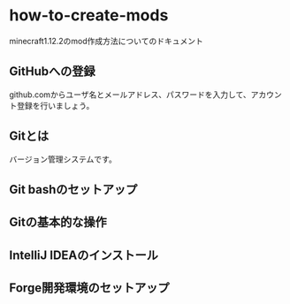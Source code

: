 # how-to-create-mods
minecraft1.12.2のmod作成方法についてのドキュメント

## GitHubへの登録

github.comからユーザ名とメールアドレス、パスワードを入力して、アカウント登録を行いましょう。

## Gitとは

バージョン管理システムです。

## Git bashのセットアップ

## Gitの基本的な操作

## IntelliJ IDEAのインストール

## Forge開発環境のセットアップ
